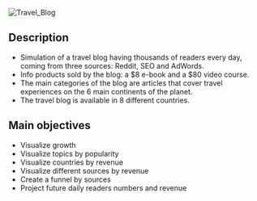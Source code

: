 ![Travel_Blog](https://user-images.githubusercontent.com/111290796/188613248-5a99174a-3910-48dd-983c-ffc6fb74eb1f.png)

## Description

- Simulation of a travel blog having thousands of readers every day, coming from three sources: Reddit, SEO and AdWords.
- Info products sold by the blog: a $8 e-book and a $80 video course.
- The main categories of the blog are articles that cover travel experiences on the 6 main continents of the planet.
- The travel blog is available in 8 different countries.

## Main objectives

- Visualize growth
- Visualize topics by popularity
- Visualize countries by revenue
- Visualize different sources by revenue
- Create a funnel by sources
- Project future daily readers numbers and revenue
